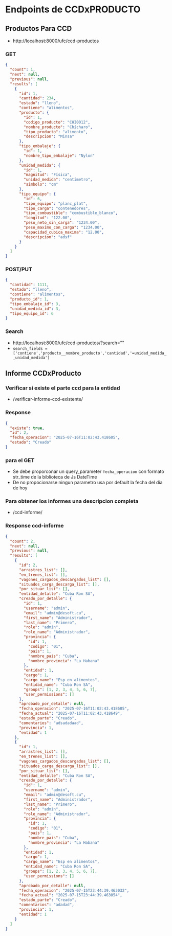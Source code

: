 # Endpoints de CCDxPRODUCTO

## Productos Para CCD

- http://localhost:8000/ufc/ccd-productos

### GET

```json
{
  "count": 1,
  "next": null,
  "previous": null,
  "results": [
    {
      "id": 1,
      "cantidad": 234,
      "estado": "lleno",
      "contiene": "alimentos",
      "producto": {
        "id": 1,
        "codigo_producto": "CHI0012",
        "nombre_producto": "Chícharo",
        "tipo_producto": "alimento",
        "descripcion": "Minsa"
      },
      "tipo_embalaje": {
        "id": 1,
        "nombre_tipo_embalaje": "Nylon"
      },
      "unidad_medida": {
        "id": 1,
        "magnitud": "Física",
        "unidad_medida": "centímetro",
        "simbolo": "cm"
      },
      "tipo_equipo": {
        "id": 6,
        "tipo_equipo": "planc_plat",
        "tipo_carga": "contenedores",
        "tipo_combustible": "combustible_blanco",
        "longitud": "122.00",
        "peso_neto_sin_carga": "1234.00",
        "peso_maximo_con_carga": "1234.00",
        "capacidad_cubica_maxima": "12.00",
        "descripcion": "adsf"
      }
    }
  ]
}
```

### POST/PUT

```json
{
  "cantidad": 1111,
  "estado": "lleno",
  "contiene": "alimentos",
  "producto_id": 1,
  "tipo_embalaje_id": 3,
  "unidad_medida_id": 3,
  "tipo_equipo_id": 6
}
```

### Search

- http://localhost:8000/ufc/ccd-productos/?search=""
- `search_fields = ['contiene','producto__nombre_producto','cantidad','=unidad_medida__unidad_medida']`

## Informe CCDxProducto

### Verificar si existe el parte ccd para la entidad

- /verificar-informe-ccd-existente/

### Response

```json
{
  "existe": true,
  "id": 2,
  "fecha_operacion": "2025-07-16T11:02:43.418605",
  "estado": "Creado"
}
```

### para el GET

- Se debe proporconar un query_parameter `fecha_operacion` con formato str_time
  de la biblioteca de Js DateTime
- De no propocionarse ningun parametro usa por default la fecha del dia de hoy

### Para obtener los informes una descripcion completa

- /ccd-informe/

### Response ccd-informe

```json
{
  "count": 2,
  "next": null,
  "previous": null,
  "results": [
    {
      "id": 2,
      "arrastres_list": [],
      "en_trenes_list": [],
      "vagones_cargados_descargados_list": [],
      "situados_carga_descarga_list": [],
      "por_situar_list": [],
      "entidad_detalle": "Cuba Ron SA",
      "creado_por_detalle": {
        "id": 1,
        "username": "admin",
        "email": "admin@desoft.cu",
        "first_name": "Administrador",
        "last_name": "Primero",
        "role": "admin",
        "role_name": "Administrador",
        "provincia": {
          "id": 1,
          "codigo": "01",
          "pais": 1,
          "nombre_pais": "Cuba",
          "nombre_provincia": "La Habana"
        },
        "entidad": 1,
        "cargo": 1,
        "cargo_name": "Esp en alimentos",
        "entidad_name": "Cuba Ron SA",
        "groups": [1, 2, 3, 4, 5, 6, 7],
        "user_permissions": []
      },
      "aprobado_por_detalle": null,
      "fecha_operacion": "2025-07-16T11:02:43.418605",
      "fecha_actual": "2025-07-16T11:02:43.418649",
      "estado_parte": "Creado",
      "comentarios": "adsadadaad",
      "provincia": 1,
      "entidad": 1
    },
    {
      "id": 1,
      "arrastres_list": [],
      "en_trenes_list": [],
      "vagones_cargados_descargados_list": [],
      "situados_carga_descarga_list": [],
      "por_situar_list": [],
      "entidad_detalle": "Cuba Ron SA",
      "creado_por_detalle": {
        "id": 1,
        "username": "admin",
        "email": "admin@desoft.cu",
        "first_name": "Administrador",
        "last_name": "Primero",
        "role": "admin",
        "role_name": "Administrador",
        "provincia": {
          "id": 1,
          "codigo": "01",
          "pais": 1,
          "nombre_pais": "Cuba",
          "nombre_provincia": "La Habana"
        },
        "entidad": 1,
        "cargo": 1,
        "cargo_name": "Esp en alimentos",
        "entidad_name": "Cuba Ron SA",
        "groups": [1, 2, 3, 4, 5, 6, 7],
        "user_permissions": []
      },
      "aprobado_por_detalle": null,
      "fecha_operacion": "2025-07-15T23:44:39.463032",
      "fecha_actual": "2025-07-15T23:44:39.463054",
      "estado_parte": "Creado",
      "comentarios": "adadad",
      "provincia": 1,
      "entidad": 1
    }
  ]
}
```
